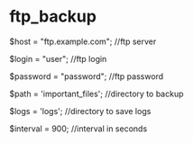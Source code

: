 # ftp_backup

$host = "ftp.example.com"; //ftp server

$login = "user"; //ftp login

$password = "password"; //ftp password

$path = 'important_files'; //directory to backup

$logs = 'logs'; //directory to save logs

$interval = 900; //interval in seconds
